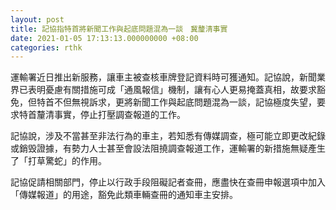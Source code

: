 ```yaml
---
layout: post
title: 記協指特首將新聞工作與起底問題混為一談　冀釐清事實
date: 2021-01-05 17:13:13.000000000 +08:00
categories: rthk
---
```


運輸署近日推出新服務，讓車主被查核車牌登記資料時可獲通知。記協說，新聞業界已表明憂慮有關措施可成「通風報信」機制，讓有心人更易掩蓋真相，故要求豁免，但特首不但無視訴求，更將新聞工作與起底問題混為一談，記協極度失望，要求特首釐清事實，停止打壓調查報道的工作。

記協說，涉及不當甚至非法行為的車主，若知悉有傳媒調查，極可能立即更改紀錄或銷毁證據，有勢力人士甚至會設法阻撓調查報道工作，運輸署的新措施無疑產生了「打草驚蛇」的作用。

記協促請相關部門，停止以行政手段阻礙記者查冊，應盡快在查冊申報選項中加入「傳媒報道」的用途，豁免此類車輛查冊的通知車主安排。
